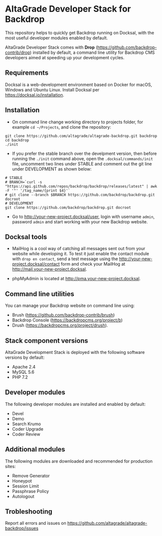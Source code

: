 # AltaGrade Developer Stack for Backdrop
This repository helps to quickly get Backdrop running on Docksal, with the most useful developer modules enabled by default.

AltaGrade Developer Stack comes with **Drop** (https://github.com/backdrop-contrib/drop) installed by default, a command line utility for Backdrop CMS developers aimed at speeding up your development cycles.

## Requirements

Docksal is a web-development environment based on Docker for macOS, Windows and Ubuntu Linux. Install Docksal per https://docksal.io/installation.

## Installation

- On command line change working directory to projects folder, for example `cd ~/Projects`, and clone the repository:
```
git clone https://github.com/altagrade/altagrade-backdrop.git backdrop
cd backdrop
./init
```

- If you prefer the stable branch over the develpment version, then before running the `./init` command above, open the `.docksal/commands/init` file, uncomment two lines under STABLE and comment out the git line under DEVELOPMENT as shown below:
```
# STABLE
# BRANCH=`curl -s "https://api.github.com/repos/backdrop/backdrop/releases/latest" | awk -F '"' '/tag_name/{print $4}'`
# git clone --branch $BRANCH https://github.com/backdrop/backdrop.git docroot
# DEVELOPMENT
git clone https://github.com/backdrop/backdrop.git docroot
```

- Go to http://your-new-project.docksal/user, login with username `admin`, password `admin` and start working with your new Backdrop website. 

## Docksal tools

- MailHog is a cool way of catching all messages sent out from your website while developing it. To test it just enable the contact module with `drop en contact`, send a test message using the http://your-new-project.docksal/contact form and check your MailHog at http://mail.your-new-project.docksal.

- phpMyAdmin is located at http://pma.your-new-project.docksal.

## Command line utilities

You can  manage your Backdrop website on command line using:

- Brush (https://github.com/backdrop-contrib/brush)
- Backdrop Console (https://backdropcms.org/project/b) 
- Drush (https://backdropcms.org/project/drush).

## Stack component versions

AltaGrade Development Stack is deployed with the following software versions by default:

- Apache 2.4
- MySQL 5.6
- PHP 7.2

## Developer modules

The following developer modules are installed and enabled by default:

- Devel 
- Demo 
- Search Krumo 
- Coder Upgrade 
- Coder Review

## Additional modules

The following modules are downloaded and recommended for production sites:

- Remove Generator
- Honeypot
- Session Limit
- Passphrase Policy
- Autologout

## Trobleshooting

Report all errors and issues on https://github.com/altagrade/altagrade-backdrop/issues
